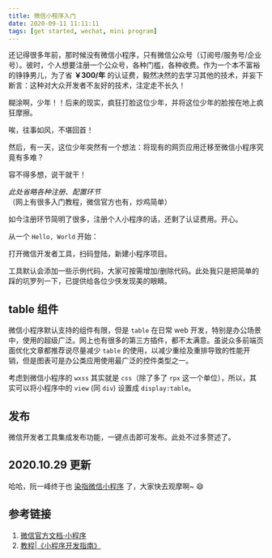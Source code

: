 ```yaml
---
title: 微信小程序入门
date: 2020-09-11 11:11:11
tags: [get started, wechat, mini program]
---
```


还记得很多年前，那时候没有微信小程序，只有微信公众号（订阅号/服务号/企业号）。彼时，个人想要注册一个公众号，各种门槛，各种收费。作为一个本不富裕的铮铮男儿，为了省 **￥300/年** 的认证费，毅然决然的去学习其他的技术，并妄下断言：这种对大众开发者不友好的技术，注定走不长久！

糊涂啊，少年！！后来的现实，疯狂打脸这位少年，并将这位少年的脸按在地上疯狂摩擦。

唉，往事如风，不堪回首！

然后，有一天，这位少年突然有一个想法：将现有的网页应用迁移至微信小程序究竟有多难？

容不得多想，说干就干！

*此处省略各种注册、配置环节* （网上有很多入门教程，微信官方也有，炒鸡简单）

如今注册环节简明了很多，注册个人小程序的话，还剩了认证费用。开心。

从一个 `Hello, World` 开始：

打开微信开发者工具，扫码登陆，新建小程序项目。

工具默认会添加一些示例代码，大家可按需增加/删除代码。此处我只是把简单的踩的坑罗列一下，已提供给各位少侠发现美的眼睛。

## table 组件

微信小程序默认支持的组件有限，但是 `table` 在日常 web 开发，特别是办公场景中，使用的超级广泛。网上也有很多的第三方插件，都不太满意。虽说众多前端页面优化文章都推荐说尽量减少 `table` 的使用，以减少重绘及重排导致的性能开销，但是图表可是办公类应用使用最广泛的控件类型之一。

考虑到微信小程序的 `wxss` 其实就是 `css`（除了多了 `rpx` 这一个单位），所以，其实可以将小程序中的 `view` (同 `div`) 设置成 `display:table`。

## 发布

微信开发者工具集成发布功能，一键点击即可发布。此处不过多赘述了。

## 2020.10.29 更新

哈哈，阮一峰终于也 [染指微信小程序](http://www.ruanyifeng.com/blog/2020/10/wechat-miniprogram-tutorial-part-one.html) 了，大家快去观摩啊~ 😄

## 参考链接

1. [微信官方文档·小程序](https://developers.weixin.qq.com/miniprogram/dev/framework/)
2. [教程|《小程序开发指南》](https://developers.weixin.qq.com/ebook?action=get_post_info&docid=0008aeea9a8978ab0086a685851c0a&pass_ticket=X5FAAzGjV66sjEQ5vheOV8ZXQBv0LFA5jBNu9mm48OC3JJsyPNTBhka1%2FWfj%2BZ6Y)
